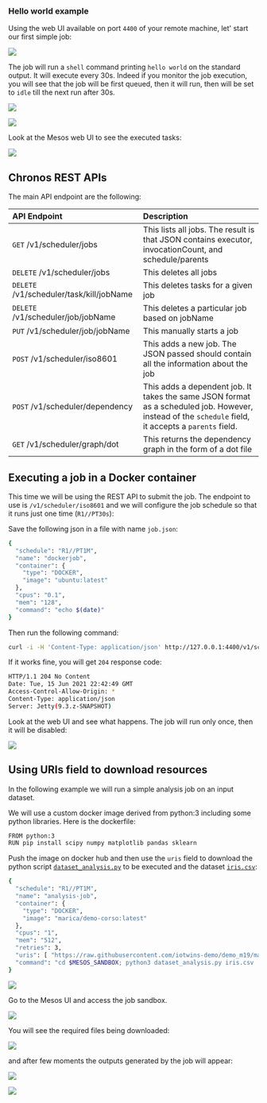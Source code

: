 ### Hello world example

Using the web UI available on port `4400` of your remote machine, let' start our first simple job:

![](images/chronos_1.png)

The job will run a `shell` command printing `hello world` on the standard output. It will execute every 30s. Indeed if you monitor the job execution, you will see that the job will be first queued, then it will run, then will be set to `idle` till the next run after 30s.

![](images/chronos_2.png)

![](images/chronos_3.png)

Look at the Mesos web UI to see the executed tasks:

![](images/chronos_4.png)


## Chronos REST APIs

The main API endpoint are the following:

| API Endpoint     | Description                          |
| :---------- | :----------------------------------- |
| `GET` /v1/scheduler/jobs                 |  This lists all jobs. The result is that JSON contains executor, invocationCount, and schedule/parents |
| `DELETE` /v1/scheduler/jobs              |  This deletes all jobs |
| `DELETE` /v1/scheduler/task/kill/jobName |  This deletes tasks for a given job |
| `DELETE` /v1/scheduler/job/jobName       | This deletes a particular job based on jobName |
|  `PUT` /v1/scheduler/job/jobName         | This manually starts a job |
|  `POST` /v1/scheduler/iso8601            | This adds a new job. The JSON passed should contain all the information about the job |
|  `POST` /v1/scheduler/dependency         | This adds a dependent job. It takes the same JSON format as a scheduled job. However, instead of the `schedule` field, it accepts a `parents` field. |
|  `GET` /v1/scheduler/graph/dot           | This returns the dependency graph in the form of a dot file |


## Executing a job in a Docker container

This time we will be using the REST API to submit the job. The endpoint to use is `/v1/scheduler/iso8601` and we will configure the job schedule so that it runs just one time (`R1//PT30s`):

Save the following json in a file with name `job.json`:

```bash
{
  "schedule": "R1//PT1M",
  "name": "dockerjob",
  "container": {
    "type": "DOCKER",
    "image": "ubuntu:latest"
  },
  "cpus": "0.1",
  "mem": "128",
  "command": "echo $(date)"
}

```

Then run the following command:

```bash
curl -i -H 'Content-Type: application/json' http://127.0.0.1:4400/v1/scheduler/iso8601 -d@job.json
```

If it works fine, you will get `204` response code:

```bash
HTTP/1.1 204 No Content
Date: Tue, 15 Jun 2021 22:42:49 GMT
Access-Control-Allow-Origin: *
Content-Type: application/json
Server: Jetty(9.3.z-SNAPSHOT)
```

Look at the web UI and see what happens. The job will run only once, then it will be disabled:

![](images/chronos_5.png)

## Using URIs field to download resources

In the following example we will run a simple analysis job on an input dataset.

We will use a custom docker image derived from python:3 including some python libraries. Here is the dockerfile:

```bash
FROM python:3
RUN pip install scipy numpy matplotlib pandas sklearn
```

Push the image on docker hub and then use the `uris` field to download the python script [`dataset_analysis.py`](https://raw.githubusercontent.com/iotwins-demo/demo_m19/main/src/dataset_analysis.py) to be executed and the dataset [`iris.csv`](https://raw.githubusercontent.com/jbrownlee/Datasets/master/iris.csv):

```bash
{
  "schedule": "R1//PT1M",
  "name": "analysis-job",
  "container": {
    "type": "DOCKER",
    "image": "marica/demo-corso:latest"
  },
  "cpus": "1",
  "mem": "512",
  "retries": 3,
  "uris": [ "https://raw.githubusercontent.com/iotwins-demo/demo_m19/main/src/dataset_analysis.py", "https://raw.githubusercontent.com/jbrownlee/Datasets/master/iris.csv"],
  "command": "cd $MESOS_SANDBOX; python3 dataset_analysis.py iris.csv ./"
}
```

![](images/job_1.png)

Go to the Mesos UI and access the job sandbox. 

![](images/job_2.png)

You will see the required files being downloaded:

![](images/job_3.png)

and after few moments the outputs generated by the job will appear:

![](images/job_4a.png)

![](images/job_4.png)
